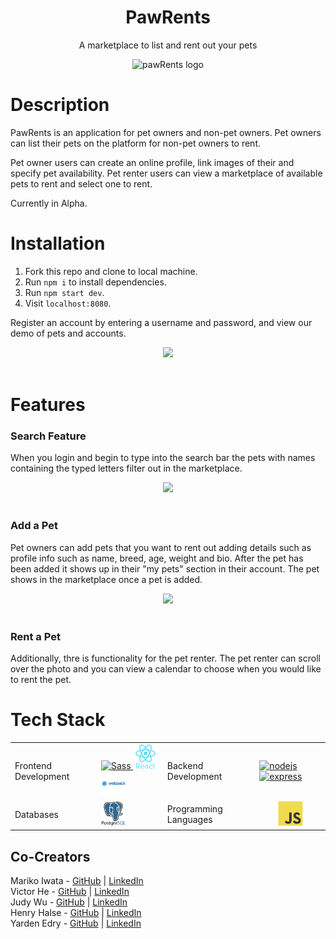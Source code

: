 <h1 align="center">PawRents</h1>

<p align="center">A marketplace to list and rent out your pets</p>

<p align="center">
  <img width="400" alt="pawRents logo" src="https://user-images.githubusercontent.com/3701668/220822371-182be1e4-94d4-4ee4-8b8b-fb0bd710359e.png"> <br>
</p>

# **Description**

PawRents is an application for pet owners and non-pet owners. Pet owners can list their pets on the platform for non-pet owners to rent.

Pet owner users can create an online profile, link images of their and specify pet availability. Pet renter users can view a marketplace of available pets to rent and select one to rent.

Currently in Alpha.

# **Installation**

1. Fork this repo and clone to local machine.
2. Run `npm i` to install dependencies.
3. Run `npm start dev`.
4. Visit `localhost:8080`.

Register an account by entering a username and password, and view our demo of pets and accounts.

<p align="center">
  <img width="600" src="https://user-images.githubusercontent.com/3701668/220832250-48db8079-b61a-479e-b4f7-64c5eb2993a6.gif"> <br><br>
</p>

# **Features** <br>

### **Search Feature** <br>
When you login and begin to type into the search bar the pets with names containing the typed letters filter out in the marketplace.
<p align="center">
  <img width="600" src="https://user-images.githubusercontent.com/3701668/220828415-2f3038b6-27c9-4bd1-a0da-a23e4014cd4b.gif"> <br><br>
</p>

### **Add a Pet** <br>
Pet owners can add pets that you want to rent out adding details such as profile info such as name, breed, age, weight and bio. After the pet has been added it shows up in their "my pets" section in their account. The pet shows in the marketplace once a pet is added.
<p align="center">
  <img width="600" src="https://user-images.githubusercontent.com/3701668/220828566-fa34dcf8-97b0-48c4-bf38-ce3da3dc5f54.gif"> <br><br>
</p>

### **Rent a Pet** <br>
Additionally, thre is functionality for the pet renter. The pet renter can scroll over the photo and you can view a calendar to choose when you would like to rent the pet.


# **Tech Stack**



<table align="center" >
  <tbody>
  <tr>
    <td valign="center">Frontend Development</td>
    <td valign="center">
    <a href="https://https://sass-lang.org/.com/" rel="nofollow"> <img src="https://user-images.githubusercontent.com/3701668/220813069-a35cf905-fcc0-49b6-b903-e8db1921b51f.png" alt="Sass" width="40" height="40" style="max-width: 100%;"> </a>
    <a href="https://reactjs.org" rel="nofollow">   <img src="https://raw.githubusercontent.com/devicons/devicon/master/icons/react/react-original-wordmark.svg" alt="react" width="40" height="40" style="max-width: 100%;"> 
    <a href="https://webpack.js.org" rel="nofollow"> <img src="https://raw.githubusercontent.com/devicons/devicon/d00d0969292a6569d45b06d3f350f463a0107b0d/icons/webpack/webpack-original-wordmark.svg" alt="webpack" width="40" height="40" style="max-width: 100%;"> </a>
    </td>
    <td valign="center">Backend Development</td>
    <td valign="center" colspan="3"><a href="https://nodejs.org" rel="nofollow"> <img src="https://user-images.githubusercontent.com/3701668/220813965-73dedc7d-e9e6-4ce2-a61c-14efd9e2f779.jpg" alt="nodejs" width="40" height="40" style="max-width: 100%;"> </a><a href="https://expressjs.com" rel="nofollow"><img src=https://user-images.githubusercontent.com/3701668/220813463-44303161-d6dd-4e65-8be4-414278f44776.png alt="express" width="40" height="40" style="max-width: 100%;"> </a></td>
  </tr>
  <tr>
    <td valign="center">Databases</td>
    <td valign="center">  <a href="https://www.postgresql.org" rel="nofollow"> <img src="https://raw.githubusercontent.com/devicons/devicon/master/icons/postgresql/postgresql-original-wordmark.svg" alt="postgresql" width="40" height="40" style="max-width: 100%;"> </a></td>
    <td valign="center">Programming Languages</td>
    <td align="center" colspan="6"><a href="https://developer.mozilla.org/en-US/docs/Web/JavaScript" rel="nofollow"> <img src="https://raw.githubusercontent.com/devicons/devicon/master/icons/javascript/javascript-original.svg" alt="javascript" width="40" height="40" style="max-width: 100%;"> </a> 
    </td>
  </tr>
 
</tbody></table>

## **Co-Creators** <br>

Mariko Iwata - [GitHub](https://github.com/MarikoIwata) | [LinkedIn](https://www.linkedin.com/in/marikoiwata/)<br>
Victor He - [GitHub](https://github.com/victorhe33) | [LinkedIn](https://www.linkedin.com/in/victorhe33/)<br>
Judy Wu - [GitHub](https://github.com/judywuxingyi) | [LinkedIn](https://www.linkedin.com/in/judywuxingyi/)<br>
Henry Halse - [GitHub](https://github.com/hwhalse) | [LinkedIn](https://www.linkedin.com/in/henryhalse/)<br>
Yarden Edry - [GitHub](https://github.com/yardenedry) | [LinkedIn](https://www.linkedin.com/in/yardenedry/)<br>
